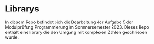 # Librarys
In diesem Repo befindet sich die Bearbeitung der Aufgabe 5 der Modulprüfung Programmierung im Sommersemester 2023. Dieses Repo enthält eine library die den Umgang mit komplexen Zahlen geschrieben wurde. 
